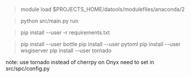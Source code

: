 > module load $PROJECTS_HOME/datools/modulefiles/anaconda/2

> python src/main.py run

> pip install --user -r requirements.txt

> pip install --user bottle
> pip install --user pytoml
> pip install --user wsgiserver
> pip install --user tornado

note: use tornado instead of cherrpy on Onyx
need to set in src/spc/config.py

